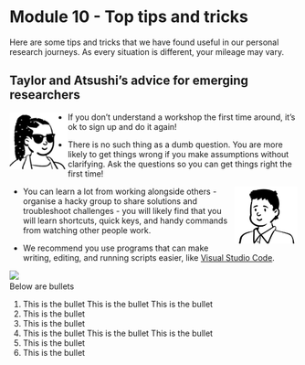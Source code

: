 # Module 10 - Top tips and tricks

Here are some tips and tricks that we have found useful in our personal research journeys. As every situation is different, your mileage may vary. 

## Taylor and Atsushi’s advice for emerging researchers

<p>
<img src="https://github.com/GenomicsAotearoa/data-management-resources/blob/main/docs/figures/Taylor-profile.png?raw=true" alt="Profile image of Taylor Smith" style="float:left;height:100px;">
  
  * If you don’t understand a workshop the first time around, it’s ok to sign up and do it again! 
  
  * There is no such thing as a dumb question. You are more likely to get things wrong if you make assumptions without clarifying. Ask the questions so you can get things right the first time!
</p>
 
<p>
  <img src="https://github.com/GenomicsAotearoa/data-management-resources/blob/main/docs/figures/Atsushi-profile.png?raw=true" alt="Profile image of Dr Atsushi Sato" style="float:right;height:100px;">
  
  * You can learn a lot from working alongside others - organise a hacky group to share solutions and troubleshoot challenges - you will likely find that you will learn shortcuts, quick keys, and handy commands from watching other people work.

  * We recommend you use programs that can make writing, editing, and running scripts easier, like [Visual Studio Code](https://code.visualstudio.com/).
</p>


<body>
      <div id="container">
         <img src="https://via.placeholder.com/100">
         <div>Below are bullets</div>
         <ol>
            <li>This is the bullet This is the bullet This is the bullet</li>
            <li>This is the bullet</li>
            <li>This is the bullet</li>
            <li>This is the bullet This is the bullet This is the bullet</li>
            <li>This is the bullet</li>
            <li>This is the bullet</li>
         </ol>
      </div>
   </body>
